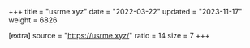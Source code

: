 +++
title = "usrme.xyz"
date = "2022-03-22"
updated = "2023-11-17"
weight = 6826

[extra]
source = "https://usrme.xyz/"
ratio = 14
size = 7
+++
